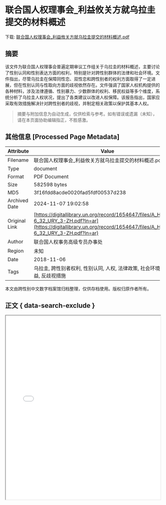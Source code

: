 # 联合国人权理事会_利益攸关方就乌拉圭提交的材料概述

<!-- tcd_download_link -->
下载: <a href="../联合国人权理事会_利益攸关方就乌拉圭提交的材料概述.pdf" download>联合国人权理事会_利益攸关方就乌拉圭提交的材料概述.pdf</a>
<!-- tcd_download_link_end -->

## 摘要

<!-- tcd_abstract -->
该文件为联合国人权理事会普遍定期审议工作组关于乌拉圭的材料概述，主要讨论了性别认同和性别表达方面的权利，特别是针对跨性别群体的法律和社会环境。文件指出，尽管乌拉圭在保障同性恋、双性恋和跨性别者的权利方面取得了一定进展，但在性别认同与性取向方面的歧视依然存在。文件强调了国家人权机构提供的各种材料，涉及法律遵循、性别暴力、少数群体的权利、移民权益等多个维度，系统分析了乌拉圭人权状况，提出了各类建议以改进人权保障。该报告指出，国家应采取有效措施解决针对跨性别者的歧视，并制定相关政策以保护其基本人权。

<!-- tcd_abstract_end -->

> 摘要与附加信息为自动生成，仅供检索与参考。如有错误或遗漏（未知），请在本页面协助编辑指正，不胜感激。

## 其他信息 [Processed Page Metadata]

| Attribute       | Value                                  |
|-----------------|----------------------------------------|
| Filename        | 联合国人权理事会_利益攸关方就乌拉圭提交的材料概述.pdf                             |
| Type            | document                                 |
| Format          | PDF Document                               |
| Size            | 582598 bytes                           |
| MD5             | 3f16fdd8acde0020fad5fdf00537d238                                  |
| Archived Date   | 2024-11-07 19:02:58                             |
| Original Link   | [https://digitallibrary.un.org/record/1654647/files/A_HRC_WG-6_32_URY_3-ZH.pdf?ln=ar](https://digitallibrary.un.org/record/1654647/files/A_HRC_WG-6_32_URY_3-ZH.pdf?ln=ar)                         |
| Author          | 联合国人权事务高级专员办事处                               |
| Region          | 未知                               |
| Date            | 2018-11-06                                 |
| Tags            | 乌拉圭, 跨性别者权利, 性别认同, 人权, 法律政策, 社会环境, 移民权益, 反歧视措施                                 |

本文由跨性别中文数字档案馆归档整理，仅供存档使用。版权归原作者所有。


## 正文 { data-search-exclude }

<!-- tcd_main_text -->
<iframe src="../联合国人权理事会_利益攸关方就乌拉圭提交的材料概述.pdf" width="100%" height="600px">
    <p>无法显示PDF，请下载查看。</p>
</iframe>
<!-- tcd_main_text_end -->

